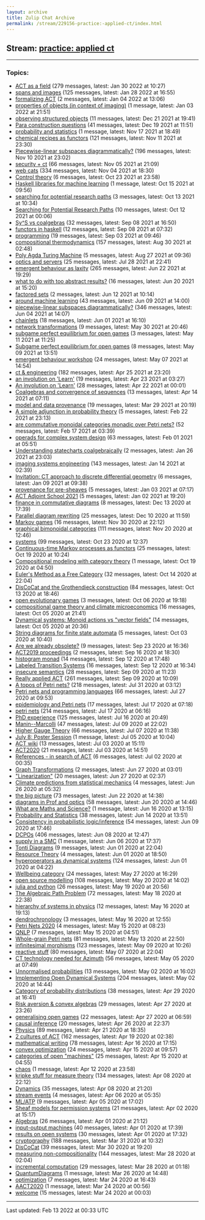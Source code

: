 ```yaml
---
layout: archive
title: Zulip Chat Archive
permalink: /stream/229156-practice:-applied-ct/index.html
---
```


## Stream: [practice: applied ct](https://mattecapu.github.io/ct-zulip-archive/stream/229156-practice:-applied-ct/index.html)
---

### Topics:

* [ACT as a field](topic/ACT.20as.20a.20field.html) (279 messages, latest: Jan 30 2022 at 10:27)
* [spans and images](topic/spans.20and.20images.html) (125 messages, latest: Jan 28 2022 at 16:55)
* [formalizing ACT](topic/formalizing.20ACT.html) (2 messages, latest: Jan 04 2022 at 13:06)
* [properties of objects (in context of imaging)](topic/properties.20of.20objects.20(in.20context.20of.20imaging).html) (1 message, latest: Jan 03 2022 at 21:51)
* [observing structured objects](topic/observing.20structured.20objects.html) (11 messages, latest: Dec 21 2021 at 19:41)
* [Para construction questions](topic/Para.20construction.20questions.html) (41 messages, latest: Dec 19 2021 at 11:51)
* [probability and statistics](topic/probability.20and.20statistics.html) (1 message, latest: Nov 17 2021 at 18:49)
* [chemical recipes as functors](topic/chemical.20recipes.20as.20functors.html) (121 messages, latest: Nov 11 2021 at 23:30)
* [Piecewise-linear subspaces diagrammatically?](topic/Piecewise-linear.20subspaces.20diagrammatically.3F.html) (196 messages, latest: Nov 10 2021 at 23:02)
* [security + ct](topic/security.20.2B.20ct.html) (66 messages, latest: Nov 05 2021 at 21:09)
* [web cats](topic/web.20cats.html) (334 messages, latest: Nov 04 2021 at 18:30)
* [Control theory](topic/Control.20theory.html) (6 messages, latest: Oct 23 2021 at 23:58)
* [Haskell libraries for machine learning](topic/Haskell.20libraries.20for.20machine.20learning.html) (1 message, latest: Oct 15 2021 at 09:56)
* [searching for potential research paths](topic/searching.20for.20potential.20research.20paths.html) (3 messages, latest: Oct 13 2021 at 10:34)
* [Searching for Potential Research Paths](topic/Searching.20for.20Potential.20Research.20Paths.html) (10 messages, latest: Oct 12 2021 at 00:06)
* [Sy^S vs coalgebras](topic/Sy.5ES.20vs.20coalgebras.html) (32 messages, latest: Sep 08 2021 at 16:50)
* [functors in haskell](topic/functors.20in.20haskell.html) (12 messages, latest: Sep 08 2021 at 07:32)
* [programming](topic/programming.html) (19 messages, latest: Sep 03 2021 at 09:46)
* [compositional thermodynamics](topic/compositional.20thermodynamics.html) (157 messages, latest: Aug 30 2021 at 02:48)
* [Poly Agda Turing Machine](topic/Poly.20Agda.20Turing.20Machine.html) (5 messages, latest: Aug 27 2021 at 09:36)
* [optics and servers](topic/optics.20and.20servers.html) (25 messages, latest: Jul 28 2021 at 22:41)
* [emergent behaviour as laxity](topic/emergent.20behaviour.20as.20laxity.html) (265 messages, latest: Jun 22 2021 at 19:29)
* [what to do with too abstract results?](topic/what.20to.20do.20with.20too.20abstract.20results.3F.html) (16 messages, latest: Jun 20 2021 at 15:20)
* [factored sets](topic/factored.20sets.html) (2 messages, latest: Jun 12 2021 at 10:14)
* [around machine learning](topic/around.20machine.20learning.html) (43 messages, latest: Jun 09 2021 at 14:00)
* [piecewise-linear subspaces diagrammatically?](topic/piecewise-linear.20subspaces.20diagrammatically.3F.html) (346 messages, latest: Jun 04 2021 at 14:07)
* [chainlets](topic/chainlets.html) (18 messages, latest: Jun 01 2021 at 16:10)
* [network transformations](topic/network.20transformations.html) (9 messages, latest: May 30 2021 at 20:46)
* [subgame perfect equilibrium for open games](topic/subgame.20perfect.20equilibrium.20for.20open.20games.html) (3 messages, latest: May 11 2021 at 11:25)
* [Subgame perfect equilibrium for open games](topic/Subgame.20perfect.20equilibrium.20for.20open.20games.html) (8 messages, latest: May 09 2021 at 13:51)
* [emergent behaviour workshop](topic/emergent.20behaviour.20workshop.html) (24 messages, latest: May 07 2021 at 14:54)
* [ct & engineering](topic/ct.20.26.20engineering.html) (182 messages, latest: Apr 25 2021 at 23:20)
* [an involution on 'Learn'](topic/an.20involution.20on.20'Learn'.html) (19 messages, latest: Apr 23 2021 at 03:27)
* [An involution on 'Learn'](topic/An.20involution.20on.20'Learn'.html) (28 messages, latest: Apr 22 2021 at 00:01)
* [Coalgebras and convergence of sequences](topic/Coalgebras.20and.20convergence.20of.20sequences.html) (13 messages, latest: Apr 14 2021 at 07:11)
* [model and data provenance](topic/model.20and.20data.20provenance.html) (19 messages, latest: Mar 29 2021 at 20:19)
* [A simple adjunction in probability theory](topic/A.20simple.20adjunction.20in.20probability.20theory.html) (5 messages, latest: Feb 22 2021 at 23:13)
* [are commutative monoidal categories monadic over Petri nets?](topic/are.20commutative.20monoidal.20categories.20monadic.20over.20Petri.20nets.3F.html) (52 messages, latest: Feb 17 2021 at 03:39)
* [operads for complex system design](topic/operads.20for.20complex.20system.20design.html) (63 messages, latest: Feb 01 2021 at 05:51)
* [Understanding statecharts coalgebraically](topic/Understanding.20statecharts.20coalgebraically.html) (2 messages, latest: Jan 26 2021 at 23:03)
* [imaging systems engineering](topic/imaging.20systems.20engineering.html) (143 messages, latest: Jan 14 2021 at 02:39)
* [Invitation: CT approach to discrete differential geometry](topic/Invitation.3A.20CT.20approach.20to.20discrete.20differential.20geometry.html) (6 messages, latest: Jan 09 2021 at 09:38)
* [provenance for pre-sheaves](topic/provenance.20for.20pre-sheaves.html) (5 messages, latest: Jan 03 2021 at 07:17)
* [ACT Adjoint School 2021](topic/ACT.20Adjoint.20School.202021.html) (5 messages, latest: Jan 02 2021 at 19:20)
* [finance in commutative diagrams](topic/finance.20in.20commutative.20diagrams.html) (8 messages, latest: Dec 13 2020 at 17:39)
* [Parallel diagram rewriting](topic/Parallel.20diagram.20rewriting.html) (25 messages, latest: Dec 10 2020 at 11:59)
* [Markov games](topic/Markov.20games.html) (16 messages, latest: Nov 30 2020 at 22:12)
* [graphical bimonoidal categories](topic/graphical.20bimonoidal.20categories.html) (111 messages, latest: Nov 20 2020 at 12:46)
* [systems](topic/systems.html) (99 messages, latest: Oct 23 2020 at 12:37)
* [Continuous-time Markov processes as functors](topic/Continuous-time.20Markov.20processes.20as.20functors.html) (25 messages, latest: Oct 19 2020 at 10:24)
* [Compositional modeling with category theory](topic/Compositional.20modeling.20with.20category.20theory.html) (1 message, latest: Oct 19 2020 at 04:50)
* [Euler's Method as a Free Category](topic/Euler's.20Method.20as.20a.20Free.20Category.html) (32 messages, latest: Oct 14 2020 at 22:04)
* [DisCoCat and the Grothendieck construction](topic/DisCoCat.20and.20the.20Grothendieck.20construction.html) (84 messages, latest: Oct 13 2020 at 18:46)
* [open evolutionary games](topic/open.20evolutionary.20games.html) (3 messages, latest: Oct 06 2020 at 19:18)
* [compositional game theory and climate microeconomics](topic/compositional.20game.20theory.20and.20climate.20microeconomics.html) (16 messages, latest: Oct 05 2020 at 21:41)
* [Dynamical systems: Monoid actions vs "vector fields"](topic/Dynamical.20systems.3A.20Monoid.20actions.20vs.20.22vector.20fields.22.html) (14 messages, latest: Oct 05 2020 at 20:36)
* [String diagrams for finite state automata](topic/String.20diagrams.20for.20finite.20state.20automata.html) (5 messages, latest: Oct 03 2020 at 10:40)
* [Are we already obsolete?](topic/Are.20we.20already.20obsolete.3F.html) (9 messages, latest: Sep 23 2020 at 16:36)
* [ACT2019 proceedings](topic/ACT2019.20proceedings.html) (2 messages, latest: Sep 16 2020 at 18:30)
* [histogram monad](topic/histogram.20monad.html) (14 messages, latest: Sep 12 2020 at 17:48)
* [Labeled Transition Systems](topic/Labeled.20Transition.20Systems.html) (16 messages, latest: Sep 12 2020 at 16:34)
* [insecure semantics](topic/insecure.20semantics.html) (28 messages, latest: Sep 09 2020 at 11:23)
* [Really applied ACT](topic/Really.20applied.20ACT.html) (261 messages, latest: Sep 09 2020 at 10:09)
* [A topos of Petri nets?](topic/A.20topos.20of.20Petri.20nets.3F.html) (218 messages, latest: Jul 31 2020 at 03:12)
* [Petri nets and programming languages](topic/Petri.20nets.20and.20programming.20languages.html) (66 messages, latest: Jul 27 2020 at 09:53)
* [epidemiology and Petri nets](topic/epidemiology.20and.20Petri.20nets.html) (17 messages, latest: Jul 17 2020 at 07:18)
* [petri nets](topic/petri.20nets.html) (214 messages, latest: Jul 17 2020 at 06:16)
* [PhD experience](topic/PhD.20experience.html) (125 messages, latest: Jul 16 2020 at 20:49)
* [Manin--Marcolli](topic/Manin--Marcolli.html) (47 messages, latest: Jul 09 2020 at 22:02)
* [Higher Gauge Theory](topic/Higher.20Gauge.20Theory.html) (66 messages, latest: Jul 07 2020 at 11:38)
* [July 8: Poster Session](topic/July.208.3A.20Poster.20Session.html) (1 message, latest: Jul 05 2020 at 10:04)
* [ACT wiki](topic/ACT.20wiki.html) (13 messages, latest: Jul 03 2020 at 15:11)
* [ACT2020](topic/ACT2020.html) (21 messages, latest: Jul 03 2020 at 14:51)
* [References - in search of ACT](topic/References.20-.20in.20search.20of.20ACT.html) (6 messages, latest: Jul 02 2020 at 00:35)
* [Graph Transformations](topic/Graph.20Transformations.html) (2 messages, latest: Jun 27 2020 at 03:01)
* ["Linearization"](topic/.22Linearization.22.html) (20 messages, latest: Jun 27 2020 at 02:37)
* [Climate predictions from statistical mechanics](topic/Climate.20predictions.20from.20statistical.20mechanics.html) (4 messages, latest: Jun 26 2020 at 05:32)
* [the big picture](topic/the.20big.20picture.html) (73 messages, latest: Jun 22 2020 at 14:38)
* [diagrams in Prof and optics](topic/diagrams.20in.20Prof.20and.20optics.html) (58 messages, latest: Jun 20 2020 at 14:46)
* [What are Maths and Science?](topic/What.20are.20Maths.20and.20Science.3F.html) (1 message, latest: Jun 16 2020 at 13:15)
* [Probability and Statistics](topic/Probability.20and.20Statistics.html) (38 messages, latest: Jun 14 2020 at 13:51)
* [Consistency in probabilistic logic/inference](topic/Consistency.20in.20probabilistic.20logic.2Finference.html) (54 messages, latest: Jun 09 2020 at 17:46)
* [DCPOs](topic/DCPOs.html) (406 messages, latest: Jun 08 2020 at 12:47)
* [supply in a SMC](topic/supply.20in.20a.20SMC.html) (1 message, latest: Jun 06 2020 at 17:37)
* [Tonti Diagrams](topic/Tonti.20Diagrams.html) (9 messages, latest: Jun 01 2020 at 22:04)
* [Resource Theory](topic/Resource.20Theory.html) (4 messages, latest: Jun 01 2020 at 18:50)
* [hyperoperators as dynamical systems](topic/hyperoperators.20as.20dynamical.20systems.html) (124 messages, latest: Jun 01 2020 at 04:22)
* [Wellbeing category](topic/Wellbeing.20category.html) (24 messages, latest: May 27 2020 at 16:29)
* [open source modelling](topic/open.20source.20modelling.html) (108 messages, latest: May 20 2020 at 14:02)
* [julia and python](topic/julia.20and.20python.html) (26 messages, latest: May 19 2020 at 20:56)
* [The Algebraic Path Problem](topic/The.20Algebraic.20Path.20Problem.html) (72 messages, latest: May 18 2020 at 22:38)
* [hierarchy of systems in physics](topic/hierarchy.20of.20systems.20in.20physics.html) (12 messages, latest: May 16 2020 at 19:13)
* [dendrochronology](topic/dendrochronology.html) (3 messages, latest: May 16 2020 at 12:55)
* [Petri Nets 2020](topic/Petri.20Nets.202020.html) (4 messages, latest: May 15 2020 at 08:23)
* [QNLP](topic/QNLP.html) (7 messages, latest: May 15 2020 at 04:51)
* [Whole-grain Petri nets](topic/Whole-grain.20Petri.20nets.html) (81 messages, latest: May 13 2020 at 22:50)
* [infinitesimal morphisms](topic/infinitesimal.20morphisms.html) (123 messages, latest: May 09 2020 at 10:26)
* [reactive stuff](topic/reactive.20stuff.html) (80 messages, latest: May 07 2020 at 22:04)
* [CT technology needed for Azimuth](topic/CT.20technology.20needed.20for.20Azimuth.html) (56 messages, latest: May 05 2020 at 07:49)
* [Unnormalised probabilities](topic/Unnormalised.20probabilities.html) (13 messages, latest: May 02 2020 at 16:02)
* [Implementing Open Dynamical Systems](topic/Implementing.20Open.20Dynamical.20Systems.html) (204 messages, latest: May 02 2020 at 14:44)
* [Category of probability distributions](topic/Category.20of.20probability.20distributions.html) (38 messages, latest: Apr 29 2020 at 16:41)
* [Risk aversion & convex algebras](topic/Risk.20aversion.20.26.20convex.20algebras.html) (29 messages, latest: Apr 27 2020 at 23:26)
* [generalising open games](topic/generalising.20open.20games.html) (22 messages, latest: Apr 27 2020 at 06:59)
* [causal inference](topic/causal.20inference.html) (20 messages, latest: Apr 26 2020 at 22:37)
* [Physics](topic/Physics.html) (89 messages, latest: Apr 21 2020 at 18:35)
* [2 cultures of ACT](topic/2.20cultures.20of.20ACT.html) (162 messages, latest: Apr 19 2020 at 02:38)
* [mathematical writing](topic/mathematical.20writing.html) (78 messages, latest: Apr 16 2020 at 17:15)
* [convex optimization](topic/convex.20optimization.html) (24 messages, latest: Apr 15 2020 at 09:57)
* [categories of open "machines"](topic/categories.20of.20open.20.22machines.22.html) (25 messages, latest: Apr 15 2020 at 04:55)
* [chaos](topic/chaos.html) (1 message, latest: Apr 12 2020 at 23:58)
* [kripke stuff for measure theory](topic/kripke.20stuff.20for.20measure.20theory.html) (134 messages, latest: Apr 08 2020 at 22:12)
* [Dynamics](topic/Dynamics.html) (35 messages, latest: Apr 08 2020 at 21:20)
* [stream events](topic/stream.20events.html) (4 messages, latest: Apr 06 2020 at 05:35)
* [ML/ATP](topic/ML.2FATP.html) (9 messages, latest: Apr 05 2020 at 17:02)
* [Sheaf models for permission systems](topic/Sheaf.20models.20for.20permission.20systems.html) (21 messages, latest: Apr 02 2020 at 15:17)
* [Algebras](topic/Algebras.html) (26 messages, latest: Apr 01 2020 at 21:12)
* [input-output machines](topic/input-output.20machines.html) (40 messages, latest: Apr 01 2020 at 17:39)
* [results on open systems](topic/results.20on.20open.20systems.html) (30 messages, latest: Apr 01 2020 at 17:32)
* [cryptography](topic/cryptography.html) (188 messages, latest: Mar 31 2020 at 10:32)
* [DisCoCat](topic/DisCoCat.html) (39 messages, latest: Mar 30 2020 at 19:20)
* [measuring non-compositionality](topic/measuring.20non-compositionality.html) (144 messages, latest: Mar 28 2020 at 02:04)
* [incremental computation](topic/incremental.20computation.html) (29 messages, latest: Mar 28 2020 at 01:18)
* [QuantumDiagrams](topic/QuantumDiagrams.html) (1 message, latest: Mar 26 2020 at 14:48)
* [optimization](topic/optimization.html) (7 messages, latest: Mar 24 2020 at 16:43)
* [AACT2020](topic/AACT2020.html) (1 message, latest: Mar 24 2020 at 00:56)
* [welcome](topic/welcome.html) (15 messages, latest: Mar 24 2020 at 00:03)

<hr><p>Last updated: Feb 13 2022 at 00:33 UTC</p>